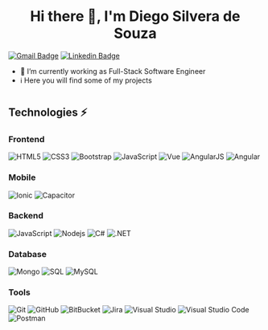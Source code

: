 <h1 align="center">Hi there 👋, I'm Diego Silvera de Souza</h1>

[![Gmail Badge](https://img.shields.io/badge/-diegohosilver@gmail.com-D14836?style=flat&logo=gmail&logoColor=white)](mailto:diegohosilver@gmail.com)
[![Linkedin Badge](https://img.shields.io/badge/-dhsdesouza-0077B5?style=flat&logo=linkedin&logoColor=white)](https://www.linkedin.com/in/dhsdesouza/)

- 🔭 I’m currently working as Full-Stack Software Engineer
- ℹ️ Here you will find some of my projects

<div style="margin-bottom: 40px"></div>

## Technologies ⚡

### Frontend
![HTML5](https://img.shields.io/badge/-HTML5-blue?style=flat&logo=html5&logoColor=white)
![CSS3](https://img.shields.io/badge/-CSS3-blue?style=flat&logo=css3)
![Bootstrap](https://img.shields.io/badge/-Bootstrap-512BD4?style=flat&logo=bootstrap)
![JavaScript](https://img.shields.io/badge/-JavaScript-yellow?style=flat&logo=javascript)
![Vue](https://img.shields.io/badge/-Vue-darkgreen?style=flat&logo=vue-dot-js)
![AngularJS](https://img.shields.io/badge/-AngularJS-E23237?style=flat&logo=angularjs)
![Angular](https://img.shields.io/badge/-Angular-DD0031?style=flat&logo=angular)

### Mobile
![Ionic](https://img.shields.io/badge/-Ionic-darkblue?style=flat&logo=ionic)
![Capacitor](https://img.shields.io/badge/-Capacitor-darkblue?style=flat&logo=capacitor)

### Backend
![JavaScript](https://img.shields.io/badge/-JavaScript-yellow?style=flat&logo=javascript)
![Nodejs](https://img.shields.io/badge/-NodeJS-darkgreen?style=flat&logo=node-dot-js)
![C#](https://img.shields.io/badge/-CSharp-0078D4?style=flat&logo=c-sharp)
![.NET](https://img.shields.io/badge/-.NET-512BD4?style=flat&logo=dot-net)

### Database
![Mongo](https://img.shields.io/badge/-MongoDB-darkgreen?style=flat&logo=mongodb)
![SQL](https://img.shields.io/badge/-Microsoft%20SQL%20Server-CC2927?style=flat&logo=microsoft-sql-server)
![MySQL](https://img.shields.io/badge/-MySQL-4479A1?style=flat&logo=mysql)

### Tools
![Git](https://img.shields.io/badge/-Git-white?style=flat&logo=git)
![GitHub](https://img.shields.io/badge/-GitHub-181717?style=flat&logo=github)
![BitBucket](https://img.shields.io/badge/-BitBucket-0052CC?style=flat&logo=bitbucket)
![Jira](https://img.shields.io/badge/-Jira-0052CC?style=flat&logo=Jira)
![Visual Studio](https://img.shields.io/badge/-Visual%20Studio-5C2D91?style=flat&logo=visual-studio)
![Visual Studio Code](https://img.shields.io/badge/-VS%20Code-007ACC?style=flat&logo=visual-studio-code)
![Postman](https://img.shields.io/badge/-Postman-white?style=flat&logo=postman)
